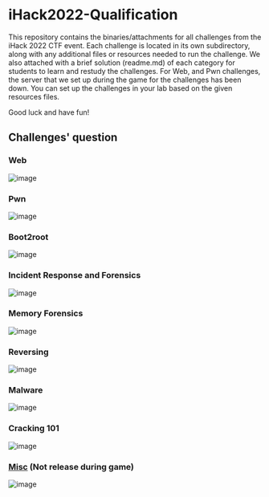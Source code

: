 # iHack2022-Qualification

This repository contains the binaries/attachments for all challenges from the iHack 2022 CTF event. Each challenge is located in its own subdirectory, along with any additional files or resources needed to run the challenge. We also attached with a brief solution (readme.md) of each category for students to learn and restudy the challenges. For Web, and Pwn challenges, the server that we set up during the game for the challenges has been down. You can set up the challenges in your lab based on the given resources files.

Good luck and have fun!

## Challenges' question
### Web
![image](https://user-images.githubusercontent.com/56353946/206886367-4e6c6a87-88c5-47c9-bbef-5890fc9effd8.png)

### Pwn
![image](https://user-images.githubusercontent.com/56353946/206886359-881fe6e4-f55a-4a4a-9f4d-851ae16fdd9f.png)

### Boot2root
![image](https://user-images.githubusercontent.com/56353946/206886389-6faa6fe5-8410-4c6b-b34a-8a976519e877.png)

### Incident Response and Forensics
![image](https://user-images.githubusercontent.com/56353946/206886410-fa7bc525-9819-45fd-9996-9371897534a8.png)

### Memory Forensics
![image](https://user-images.githubusercontent.com/56353946/206886416-4c203c3e-dde2-4836-8c70-fc90d82db287.png)

### Reversing
![image](https://user-images.githubusercontent.com/56353946/206886424-320e1f2c-f70d-4734-be08-c1c153e3b7d3.png)

### Malware
![image](https://user-images.githubusercontent.com/56353946/206886430-a20cb25d-1161-4950-9773-1e418ad2823f.png)

### Cracking 101
![image](https://user-images.githubusercontent.com/56353946/206886449-af8b91ae-559b-467f-93d1-9cf1b3c90cef.png)

### [Misc](https://github.com/Netbytesec/UiTM-iHack2022-Qualification/tree/main/Misc) (Not release during game)
![image](https://user-images.githubusercontent.com/56353946/206886435-76518220-e838-4bf8-b11c-4268346dfe48.png)
